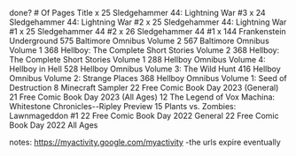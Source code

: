 done? # Of Pages Title
x 25 Sledgehammer 44: Lightning War #3
x 24 Sledgehammer 44: Lightning War #2
x 25 Sledgehammer 44: Lightning War #1
x 25 Sledgehammer 44 #2
x 26 Sledgehammer 44 #1
x 144 Frankenstein Underground
575 Baltimore Omnibus Volume 2
567 Baltimore Omnibus Volume 1
368 Hellboy: The Complete Short Stories Volume 2
368 Hellboy: The Complete Short Stories Volume 1
288 Hellboy Omnibus Volume 4: Hellboy in Hell
528 Hellboy Omnibus Volume 3: The Wild Hunt
416 Hellboy Omnibus Volume 2: Strange Places
368 Hellboy Omnibus Volume 1: Seed of Destruction
8 Minecraft Sampler
22 Free Comic Book Day 2023 (General)
21 Free Comic Book Day 2023 (All Ages)
12 The Legend of Vox Machina: Whitestone Chronicles--Ripley Preview
15 Plants vs. Zombies: Lawnmageddon #1
22 Free Comic Book Day 2022 General
22 Free Comic Book Day 2022 All Ages

notes:
https://myactivity.google.com/myactivity
-the urls expire eventually
